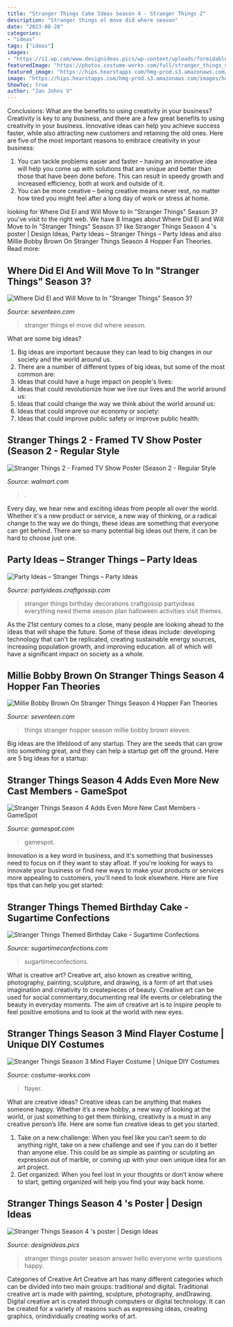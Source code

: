 ```yaml
---
title: "Stranger Things Cake Ideas Season 4 - Stranger Things 2"
description: "Stranger things el move did where season"
date: "2023-08-28"
categories:
- "ideas"
tags: ["ideas"]
images:
- "https://i1.wp.com/www.designideas.pics/wp-content/uploads/formidable/13/stranger-things-poster-vertical-fina.jpg?fit=1200%2C1777&amp;ssl=1"
featuredImage: "https://photos.costume-works.com/full/stranger_things_season_3_mind_flayer2.jpg"
featured_image: "https://hips.hearstapps.com/hmg-prod.s3.amazonaws.com/images/hopper-eleven-stranger-things-3-1562775006.jpg?crop=1.00xw:0.940xh;0,0&amp;resize=1200:*"
image: "https://hips.hearstapps.com/hmg-prod.s3.amazonaws.com/images/hopper-eleven-stranger-things-3-1562775006.jpg?crop=1.00xw:0.940xh;0,0&amp;resize=1200:*"
ShowToc: true
author: "Jan Johns V"
---
```



Conclusions: What are the benefits to using creativity in your business?
Creativity is key to any business, and there are a few great benefits to using creativity in your business. Innovative ideas can help you achieve success faster, while also attracting new customers and retaining the old ones. Here are five of the most important reasons to embrace creativity in your business: 

1. You can tackle problems easier and faster – having an innovative idea will help you come up with solutions that are unique and better than those that have been done before. This can result in speedy growth and increased efficiency, both at work and outside of it. 
2. You can be more creative – being creative means never rest, no matter how tired you might feel after a long day of work or stress at home.

	

		
looking for Where Did El and Will Move to In &quot;Stranger Things&quot; Season 3? you've visit to the right web. We have 8 Images about Where Did El and Will Move to In &quot;Stranger Things&quot; Season 3? like Stranger Things Season 4 &#039;s poster | Design Ideas, Party Ideas – Stranger Things – Party Ideas and also Millie Bobby Brown On Stranger Things Season 4 Hopper Fan Theories. Read more:
		
    
## Where Did El And Will Move To In &quot;Stranger Things&quot; Season 3?

<img loading=lazy src="https://hips.hearstapps.com/hmg-prod.s3.amazonaws.com/images/stranger-things-3-where-did-el-and-will-move-1563394161.png?crop=0.998xw:1.00xh;0.00160xw,0&amp;resize=1200:*" onerror="this.onerror=null;this.src='https://tse2.mm.bing.net/th?id=OIP.uwlOGyfZUOm-rlNTNmu8fQHaDs&amp;pid=15.1';" alt="Where Did El and Will Move to In &quot;Stranger Things&quot; Season 3?">

_Source: seventeen.com_

>stranger things el move did where season. 

	

What are some big ideas?
1. Big ideas are important because they can lead to big changes in our society and the world around us.
2. There are a number of different types of big ideas, but some of the most common are: 
3. Ideas that could have a huge impact on people's lives: 
4. Ideas that could revolutionize how we live our lives and the world around us: 
5. Ideas that could change the way we think about the world around us: 
6. Ideas that could improve our economy or society: 
7. Ideas that could improve public safety or improve public health: 


    
## Stranger Things 2 - Framed TV Show Poster (Season 2 - Regular Style

<img loading=lazy src="https://i5.walmartimages.com/asr/279e4ae4-ed1a-4074-9618-a32261d8d51f.aa80ace393148a6b23d9c12a3929bc80.jpeg" onerror="this.onerror=null;this.src='https://tse1.mm.bing.net/th?id=OIP.G35ZkBlV1nMyo4WhZyR2PQHaK_&amp;pid=15.1';" alt="Stranger Things 2 - Framed TV Show Poster (Season 2 - Regular Style">

_Source: walmart.com_

>. 

	

Every day, we hear new and exciting ideas from people all over the world. Whether it's a new product or service, a new way of thinking, or a radical change to the way we do things, these ideas are something that everyone can get behind. There are so many potential big ideas out there, it can be hard to choose just one.

    
## Party Ideas – Stranger Things – Party Ideas

<img loading=lazy src="https://i1.wp.com/partyideas.craftgossip.com/files/2019/08/Everything-You-Need-To-Plan-Your-Stranger-Things-Party.png?fit=600%2C900&amp;ssl=1" onerror="this.onerror=null;this.src='https://tse3.mm.bing.net/th?id=OIP.KnMAEhWz0dHUUScIkz1oBQHaLH&amp;pid=15.1';" alt="Party Ideas – Stranger Things – Party Ideas">

_Source: partyideas.craftgossip.com_

>stranger things birthday decorations craftgossip partyideas everything need theme season plan halloween activities visit themes. 

	

As the 21st century comes to a close, many people are looking ahead to the ideas that will shape the future. Some of these ideas include: developing technology that can't be replicated, creating sustainable energy sources, increasing population growth, and improving education. all of which will have a significant impact on society as a whole.

    
## Millie Bobby Brown On Stranger Things Season 4 Hopper Fan Theories

<img loading=lazy src="https://hips.hearstapps.com/hmg-prod.s3.amazonaws.com/images/hopper-eleven-stranger-things-3-1562775006.jpg?crop=1.00xw:0.940xh;0,0&amp;resize=1200:*" onerror="this.onerror=null;this.src='https://tse3.mm.bing.net/th?id=OIP.retI5y_eIpVaY2B1Qge8qwHaDt&amp;pid=15.1';" alt="Millie Bobby Brown On Stranger Things Season 4 Hopper Fan Theories">

_Source: seventeen.com_

>things stranger hopper season millie bobby brown eleven. 

	

Big ideas are the lifeblood of any startup. They are the seeds that can grow into something great, and they can help a startup get off the ground. Here are 5 big ideas for a startup: 

    
## Stranger Things Season 4 Adds Even More New Cast Members - GameSpot

<img loading=lazy src="https://www.gamespot.com/a/uploads/screen_kubrick/1600/16003485/3841141-3586018-stranger-things-4.jpg" onerror="this.onerror=null;this.src='https://tse4.mm.bing.net/th?id=OIP.HSsB9-OpIDr-hnBZ63DjAgHaEK&amp;pid=15.1';" alt="Stranger Things Season 4 Adds Even More New Cast Members - GameSpot">

_Source: gamespot.com_

>gamespot. 

	

Innovation is a key word in business, and it's something that businesses need to focus on if they want to stay afloat. If you're looking for ways to innovate your business or find new ways to make your products or services more appealing to customers, you'll need to look elsewhere. Here are five tips that can help you get started: 

    
## Stranger Things Themed Birthday Cake - Sugartime Confections

<img loading=lazy src="https://sugartimeconfections.com/wp-content/uploads/2017/06/Stranger-Things-Themed-Birthday-Cake.jpg" onerror="this.onerror=null;this.src='https://tse4.mm.bing.net/th?id=OIP.VWZuF4zwBjeKNXma6xZ_owHaGv&amp;pid=15.1';" alt="Stranger Things Themed Birthday Cake - Sugartime Confections">

_Source: sugartimeconfections.com_

>sugartimeconfections. 

	

What is creative art?
Creative art, also known as creative writing, photography, painting, sculpture, and drawing, is a form of art that uses imagination and creativity to createpieces of beauty. Creative art can be used for social commentary,documenting real life events or celebrating the beauty in everyday moments. The aim of creative art is to inspire people to feel positive emotions and to look at the world with new eyes.

    
## Stranger Things Season 3 Mind Flayer Costume | Unique DIY Costumes

<img loading=lazy src="https://photos.costume-works.com/full/stranger_things_season_3_mind_flayer2.jpg" onerror="this.onerror=null;this.src='https://tse4.mm.bing.net/th?id=OIP.Bl8Y48Z-xCmCyuvWfqUPKgHaJ3&amp;pid=15.1';" alt="Stranger Things Season 3 Mind Flayer Costume | Unique DIY Costumes">

_Source: costume-works.com_

>flayer. 

	

What are creative ideas?
Creative ideas can be anything that makes someone happy. Whether it’s a new hobby, a new way of looking at the world, or just something to get them thinking, creativity is a must in any creative person’s life. Here are some fun creative ideas to get you started: 
1. Take on a new challenge: When you feel like you can’t seem to do anything right, take on a new challenge and see if you can do it better than anyone else. This could be as simple as painting or sculpting an expression out of marble, or coming up with your own unique idea for an art project. 
2. Get organized: When you feel lost in your thoughts or don’t know where to start, getting organized will help you find your way back home.

    
## Stranger Things Season 4 &#039;s Poster | Design Ideas

<img loading=lazy src="https://i1.wp.com/www.designideas.pics/wp-content/uploads/formidable/13/stranger-things-poster-vertical-fina.jpg?fit=1200%2C1777&amp;ssl=1" onerror="this.onerror=null;this.src='https://tse4.mm.bing.net/th?id=OIP.qQrsYWs3AaahjbsURWw3zAHaK9&amp;pid=15.1';" alt="Stranger Things Season 4 &#039;s poster | Design Ideas">

_Source: designideas.pics_

>stranger things poster season answer hello everyone write questions happy. 

	

Categories of Creative Art
Creative art has many different categories which can be divided into two main groups: traditional and digital. Traditional creative art is made with painting, sculpture, photography, andDrawing. Digital creative art is created through computers or digital technology. It can be created for a variety of reasons such as expressing ideas, creating graphics, orindividually creating works of art.

